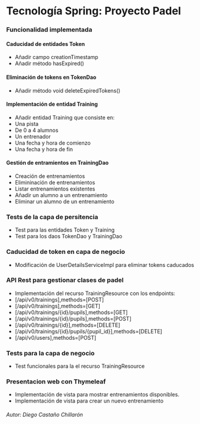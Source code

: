 # Tecnología Spring: Proyecto Padel

### Funcionalidad implementada

#### Caducidad de entidades Token
* Añadir campo creationTimestamp
* Añadir método hasExpired()

#### Eliminación de tokens en TokenDao
* Añadir método void deleteExpiredTokens()

#### Implementación de entidad Training
* Añadir entidad Training que consiste en:
 * Una pista
 * De 0 a 4 alumnos
 * Un entrenador
 * Una fecha y hora de comienzo
 * Una fecha y hora de fin

#### Gestión de entramientos en TrainingDao
* Creación de entrenamientos
* Elimininación de entrenamientos
* Listar entrenamientos existentes
* Añadir un alumno a un entrenamiento
* Eliminar un alumno de un entrenamiento

### Tests de la capa de persitencia
* Test para las entidades Token y Training
* Test para los daos TokenDao y TrainingDao

###  Caducidad de token en capa de negocio
* Modificación de UserDetailsServiceImpl para eliminar tokens caducados

### API Rest para gestionar clases de padel
* Implementación del recurso TrainingResource con los endpoints:
 * [/api/v0/trainings],methods=[POST]
 * [/api/v0/trainings],methods=[GET]
 * [/api/v0/trainings/{id}/pupils],methods=[GET]
 * [/api/v0/trainings/{id}/pupils],methods=[POST]
 * [/api/v0/trainings/{id}],methods=[DELETE]
 * [/api/v0/trainings/{id}/pupils/{pupil_id}],methods=[DELETE]
 * [/api/v0/users],methods=[POST]

### Tests para la capa de negocio
* Test funcionales para la el recurso TrainingResource


### Presentacion web con Thymeleaf
* Implementación de vista para mostrar entrenamientos disponibles.
* Implementación de vista para crear un nuevo entrenamiento

###### Autor: Diego Castaño Chillarón
